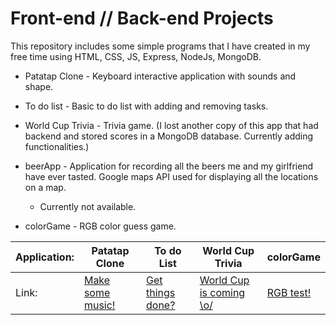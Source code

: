# Front-end // Back-end Projects
This repository includes some simple programs that I have created in my free time using HTML, CSS, JS, Express, NodeJs, MongoDB.

* Patatap Clone - Keyboard interactive application with sounds and shape.

* To do list - Basic to do list with adding and removing tasks.

* World Cup Trivia - Trivia game. (I lost another copy of this app that had backend and stored scores in a MongoDB database. Currently adding functionalities.)

* beerApp - Application for recording all the beers me and my girlfriend have ever tasted. Google maps API used for displaying all the locations on a map.
  * Currently not available.

* colorGame - RGB color guess game.


**Application:** | **Patatap Clone** | **To do List** | **World Cup Trivia** | **colorGame**
------------ | ------------- | ---------- | ---------------- | ---------
Link: | [Make some music!](https://rafaelbroseghini.github.io/WebDev/Patatap%20Clone/) | [Get things done?](https://rafaelbroseghini.github.io/WebDev/To%20Do%20List/) | [World Cup is coming \o/](https://rafaelbroseghini.github.io/WebDev/World%20Cup%20trivia/)  | [RGB test!](https://rafaelbroseghini.github.io/WebDev/colorGame/colorGame.html)

